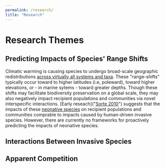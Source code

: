```yaml
---
permalink: /research/
title: "Research"
---
```

# Research Themes 

## Predicting Impacts of Species' Range Shifts 

Climatic warming is causing species to undergo broad-scale geographic redistributions [across virtually all systems and taxa]("https://www.science.org/doi/abs/10.1126/science.aai9214"). These "range-shifts" typically occur toward to higher latitudes (i.e, poleward), toward higher elevations, or - in marine sytems - toward greater depths. Though these shifts may facilitate biodiversity preservation on a global scale, they may also negatively impact recipient populations and communities via novel interspecific interactions. [Early reseach]("[Sorte 2010](https://onlinelibrary.wiley.com/doi/full/10.1111/j.1466-8238.2009.00519.x)") suggests that the impacts of these [neonative species]("https://academic.oup.com/bioscience/article-abstract/69/11/908/5569676") on recipient populations and communities comprable to impacts caused by human-driven invasive species. However, there are currently no frameworks for proactively predicting the impacts of neonative species.
 
## Interactions Between Invasive Species 

## Apparent Competition 

